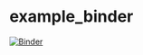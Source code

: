 # example_binder

[![Binder](https://mybinder.org/badge_logo.svg)](https://mybinder.org/v2/gh/MonkeyWrenchGang/example_binder/?urlpath=rstudio)


